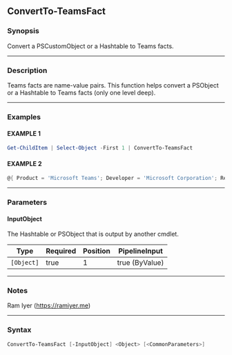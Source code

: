 ConvertTo-TeamsFact
-------------------




### Synopsis
Convert a PSCustomObject or a Hashtable to Teams facts.



---


### Description

Teams facts are name-value pairs. This function helps convert a PSObject or a Hashtable to Teams facts (only one level deep).



---


### Examples
#### EXAMPLE 1
```PowerShell
Get-ChildItem | Select-Object -First 1 | ConvertTo-TeamsFact
```

#### EXAMPLE 2
```PowerShell
@{ Product = 'Microsoft Teams'; Developer = 'Microsoft Corporation'; ReleaseYear = '2018' } | ConvertTo-TeamsFact
```



---


### Parameters
#### **InputObject**

The Hashtable or PSObject that is output by another cmdlet.






|Type      |Required|Position|PipelineInput |
|----------|--------|--------|--------------|
|`[Object]`|true    |1       |true (ByValue)|





---


### Notes
Ram Iyer (https://ramiyer.me)



---


### Syntax
```PowerShell
ConvertTo-TeamsFact [-InputObject] <Object> [<CommonParameters>]
```
